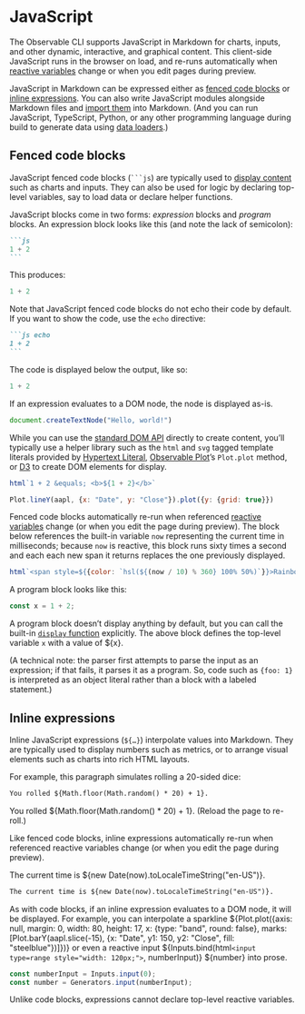 # JavaScript

The Observable CLI supports JavaScript in Markdown for charts, inputs, and other dynamic, interactive, and graphical content. This client-side JavaScript runs in the browser on load, and re-runs automatically when [reactive variables](./javascript/reactivity) change or when you edit pages during preview.

JavaScript in Markdown can be expressed either as [fenced code blocks](#fenced-code-blocks) or [inline expressions](#inline-expressions). You can also write JavaScript modules alongside Markdown files and [import them](./javascript/imports) into Markdown. (And you can run JavaScript, TypeScript, Python, or any other programming language during build to generate data using [data loaders](./loaders).)

## Fenced code blocks

JavaScript fenced code blocks (<code>```js</code>) are typically used to [display content](./javascript/display) such as charts and inputs. They can also be used for logic by declaring top-level variables, say to load data or declare helper functions.

JavaScript blocks come in two forms: *expression* blocks and *program* blocks. An expression block looks like this (and note the lack of semicolon):

````md
```js
1 + 2
```
````

This produces:

```js
1 + 2
```

Note that JavaScript fenced code blocks do not echo their code by default. If you want to show the code, use the `echo` directive:

````md
```js echo
1 + 2
```
````

The code is displayed below the output, like so:

```js echo
1 + 2
```

If an expression evaluates to a DOM node, the node is displayed as-is.

```js echo
document.createTextNode("Hello, world!")
```

While you can use the [standard DOM API](https://developer.mozilla.org/en-US/docs/Web/API/Document_Object_Model) directly to create content, you’ll typically use a helper library such as the `html` and `svg` tagged template literals provided by [Hypertext Literal](./lib/htl), [Observable Plot](./lib/plot)’s `Plot.plot` method, or [D3](./lib/d3) to create DOM elements for display.

```js echo
html`1 + 2 &equals; <b>${1 + 2}</b>`
```

```js echo
Plot.lineY(aapl, {x: "Date", y: "Close"}).plot({y: {grid: true}})
```

Fenced code blocks automatically re-run when referenced [reactive variables](./javascript/reactivity) change (or when you edit the page during preview). The block below references the built-in variable `now` representing the current time in milliseconds; because `now` is reactive, this block runs sixty times a second and each each new span it returns replaces the one previously displayed.

```js echo
html`<span style=${{color: `hsl(${(now / 10) % 360} 100% 50%)`}}>Rainbow text!</span>`
```

A program block looks like this:

```js echo
const x = 1 + 2;
```

A program block doesn’t display anything by default, but you can call the built-in [`display` function](./javascript/display) explicitly. The above block defines the top-level variable `x` with a value of ${x}.

(A technical note: the parser first attempts to parse the input as an expression; if that fails, it parses it as a program. So, code such as `{foo: 1}` is interpreted as an object literal rather than a block with a labeled statement.)

## Inline expressions

Inline JavaScript expressions (<code>$\{…}</code>) interpolate values into Markdown. They are typically used to display numbers such as metrics, or to arrange visual elements such as charts into rich HTML layouts.

For example, this paragraph simulates rolling a 20-sided dice:

```md
You rolled ${Math.floor(Math.random() * 20) + 1}.
```

You rolled ${Math.floor(Math.random() * 20) + 1}. (Reload the page to re-roll.)

Like fenced code blocks, inline expressions automatically re-run when referenced reactive variables change (or when you edit the page during preview).

The current time is ${new Date(now).toLocaleTimeString("en-US")}.

```md
The current time is ${new Date(now).toLocaleTimeString("en-US")}.
```

As with code blocks, if an inline expression evaluates to a DOM node, it will be displayed. For example, you can interpolate a sparkline ${Plot.plot({axis: null, margin: 0, width: 80, height: 17, x: {type: "band", round: false}, marks: [Plot.barY(aapl.slice(-15), {x: "Date", y1: 150, y2: "Close", fill: "steelblue"})]})} or even a reactive input ${Inputs.bind(html`<input type=range style="width: 120px;">`, numberInput)} ${number} into prose.

```js
const numberInput = Inputs.input(0);
const number = Generators.input(numberInput);
```

Unlike code blocks, expressions cannot declare top-level reactive variables.
